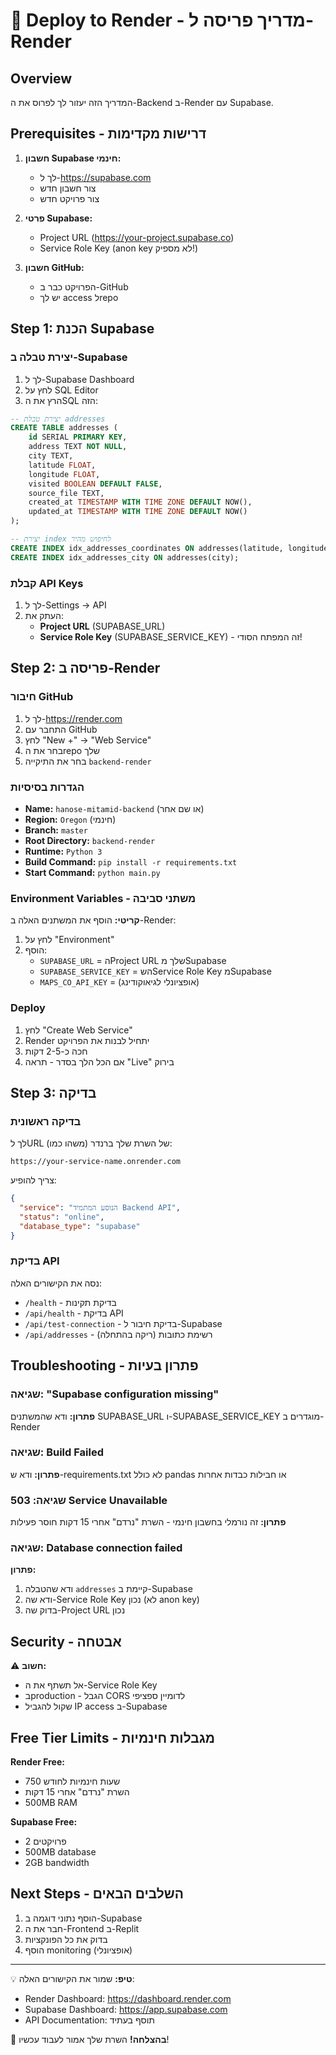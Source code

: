 # 🚀 Deploy to Render - מדריך פריסה ל-Render

## Overview
המדריך הזה יעזור לך לפרוס את ה-Backend ב-Render עם Supabase.

## Prerequisites - דרישות מקדימות

1. **חשבון Supabase חינמי:**
   - לך ל-https://supabase.com
   - צור חשבון חדש
   - צור פרויקט חדש

2. **פרטי Supabase:**
   - Project URL (https://your-project.supabase.co)
   - Service Role Key (anon key לא מספיק!)

3. **חשבון GitHub:**
   - הפרויקט כבר ב-GitHub
   - יש לך access לrepo

## Step 1: הכנת Supabase

### יצירת טבלה ב-Supabase
1. לך ל-Supabase Dashboard
2. לחץ על SQL Editor
3. הרץ את הSQL הזה:

```sql
-- יצירת טבלת addresses
CREATE TABLE addresses (
    id SERIAL PRIMARY KEY,
    address TEXT NOT NULL,
    city TEXT,
    latitude FLOAT,
    longitude FLOAT,
    visited BOOLEAN DEFAULT FALSE,
    source_file TEXT,
    created_at TIMESTAMP WITH TIME ZONE DEFAULT NOW(),
    updated_at TIMESTAMP WITH TIME ZONE DEFAULT NOW()
);

-- יצירת index לחיפוש מהיר
CREATE INDEX idx_addresses_coordinates ON addresses(latitude, longitude);
CREATE INDEX idx_addresses_city ON addresses(city);
```

### קבלת API Keys
1. לך ל-Settings → API
2. העתק את:
   - **Project URL** (SUPABASE_URL)
   - **Service Role Key** (SUPABASE_SERVICE_KEY) - זה המפתח הסודי!

## Step 2: פריסה ב-Render

### חיבור GitHub
1. לך ל-https://render.com
2. התחבר עם GitHub
3. לחץ "New +" → "Web Service"
4. בחר את הrepo שלך
5. בחר את התיקייה `backend-render`

### הגדרות בסיסיות
- **Name:** `hanose-mitamid-backend` (או שם אחר)
- **Region:** `Oregon` (חינמי)
- **Branch:** `master`
- **Root Directory:** `backend-render`
- **Runtime:** `Python 3`
- **Build Command:** `pip install -r requirements.txt`
- **Start Command:** `python main.py`

### Environment Variables - משתני סביבה
**קריטי:** הוסף את המשתנים האלה ב-Render:

1. לחץ על "Environment"
2. הוסף:
   - `SUPABASE_URL` = הProject URL שלך מSupabase
   - `SUPABASE_SERVICE_KEY` = השService Role Key מSupabase
   - `MAPS_CO_API_KEY` = (אופציונלי לגיאוקודינג)

### Deploy
1. לחץ "Create Web Service"
2. Render יתחיל לבנות את הפרויקט
3. חכה כ-2-5 דקות
4. אם הכל הלך בסדר - תראה "Live" בירוק

## Step 3: בדיקה

### בדיקה ראשונית
לך לURL של השרת שלך ברנדר (משהו כמו):
```
https://your-service-name.onrender.com
```

צריך להופיע:
```json
{
  "service": "הנוסע המתמיד Backend API",
  "status": "online",
  "database_type": "supabase"
}
```

### בדיקת API
נסה את הקישורים האלה:
- `/health` - בדיקת תקינות
- `/api/health` - בדיקת API
- `/api/test-connection` - בדיקת חיבור ל-Supabase
- `/api/addresses` - רשימת כתובות (ריקה בהתחלה)

## Troubleshooting - פתרון בעיות

### שגיאה: "Supabase configuration missing"
**פתרון:** ודא שהמשתנים SUPABASE_URL ו-SUPABASE_SERVICE_KEY מוגדרים ב-Render

### שגיאה: Build Failed
**פתרון:** ודא ש-requirements.txt לא כולל pandas או חבילות כבדות אחרות

### שגיאה: 503 Service Unavailable
**פתרון:** זה נורמלי בחשבון חינמי - השרת "נרדם" אחרי 15 דקות חוסר פעילות

### שגיאה: Database connection failed
**פתרון:** 
1. ודא שהטבלה `addresses` קיימת ב-Supabase
2. ודא שה-Service Role Key נכון (לא anon key)
3. בדוק שה-Project URL נכון

## Security - אבטחה

⚠️ **חשוב:**
- אל תשתף את ה-Service Role Key
- בproduction - הגבל CORS לדומיין ספציפי
- שקול להגביל IP access ב-Supabase

## Free Tier Limits - מגבלות חינמיות

**Render Free:**
- 750 שעות חינמיות לחודש
- השרת "נרדם" אחרי 15 דקות
- 500MB RAM

**Supabase Free:**
- 2 פרויקטים
- 500MB database
- 2GB bandwidth

## Next Steps - השלבים הבאים

1. הוסף נתוני דוגמה ב-Supabase
2. חבר את ה-Frontend ב-Replit
3. בדוק את כל הפונקציות
4. הוסף monitoring (אופציונלי)

---

💡 **טיפ:** שמור את הקישורים האלה:
- Render Dashboard: https://dashboard.render.com
- Supabase Dashboard: https://app.supabase.com
- API Documentation: תוסף בעתיד

🎉 **בהצלחה!** השרת שלך אמור לעבוד עכשיו!
